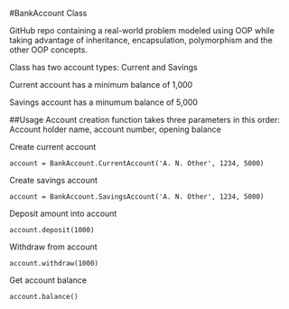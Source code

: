 #BankAccount Class

GitHub repo containing a real-world problem modeled using OOP while taking advantage of inheritance, encapsulation, polymorphism and the other OOP concepts.

Class has two account types: Current and Savings

Current account has a minimum balance of 1,000

Savings account has a minumum balance of 5,000

##Usage
Account creation function takes three parameters in this order: Account holder name, account number, opening balance

Create current account

	account = BankAccount.CurrentAccount('A. N. Other', 1234, 5000)

Create savings account

	account = BankAccount.SavingsAccount('A. N. Other', 1234, 5000)

Deposit amount into account

	account.deposit(1000)

Withdraw from account

	account.withdraw(1000)

Get account balance

	account.balance()